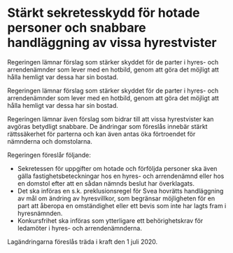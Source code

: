 # Stärkt sekretesskydd för hotade personer och snabbare handläggning av vissa hyrestvister

Regeringen lämnar förslag som stärker skyddet för de parter i hyres- och arrendenämnder som lever med en hotbild, genom att göra det möjligt att hålla hemligt var dessa har sin bostad.

Regeringen lämnar förslag som stärker skyddet för de parter i hyres- och arrendenämnder som lever med en hotbild, genom att göra det möjligt att hålla hemligt var dessa har sin bostad.

Regeringen lämnar även förslag som bidrar till att vissa hyrestvister kan avgöras betydligt snabbare. De ändringar som föreslås innebär stärkt rättssäkerhet för parterna och kan även antas öka förtroendet för nämnderna och domstolarna.

Regeringen föreslår följande:

* Sekretessen för uppgifter om hotade och förföljda personer ska även gälla fastighetsbeteckningar hos en hyres- och arrendenämnd eller hos en domstol efter att en sådan nämnds beslut har överklagats.
* Det ska införas en s.k. preklusionsregel för Svea hovrätts handläggning av mål om ändring av hyresvillkor, som begränsar möjligheten för en part att åberopa en omständighet eller ett bevis som inte har lagts fram i hyresnämnden.
* Konkursfrihet ska införas som ytterligare ett behörighetskrav för ledamöter i hyres- och arrendenämnderna.

Lagändringarna föreslås träda i kraft den 1 juli 2020.
